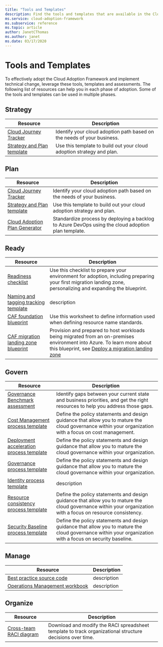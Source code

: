 ```yaml
---
title: "Tools and Templates"
description: Find the tools and templates that are available in the Cloud Adoption Framework to help you accelerate your cloud adoption. 
ms.service: cloud-adoption-framework
ms.subservice: reference
ms.topic: article
author: JanetCThomas 
ms.author: janet 
ms.date: 03/17/2020
---
```


# Tools and Templates

To effectively adopt the Cloud Adoption Framework and implement technical change, leverage these tools, templates and assessments. The following list of resources can help you in each phase of adoption. Some of the tools and templates can be used in multiple phases.

## Strategy

| Resource | Description |
|----------|-------------|
| [Cloud Journey Tracker](https://docs.microsoft.com/assessments/?mode=pre-assessment&id=cloud-journey-tracker) | Identify your cloud adoption path based on the needs of your business. |
| [Strategy and Plan template](https://archcenter.blob.core.windows.net/cdn/fusion/readiness/Microsoft-Cloud-Adoption-Framework-Strategy-and-Plan-Template.docx) | Use this template to build out your cloud adoption strategy and plan. |

## Plan

| Resource | Description |
|----------|-------------|
| [Cloud Journey Tracker](https://docs.microsoft.com/assessments/?mode=pre-assessment&id=cloud-journey-tracker) | Identify your cloud adoption path based on the needs of your business. |
| [Strategy and Plan template](https://archcenter.blob.core.windows.net/cdn/fusion/readiness/Microsoft-Cloud-Adoption-Framework-Strategy-and-Plan-Template.docx) | Use this template to build out your cloud adoption strategy and plan. |
| [Cloud Adoption Plan Generator](../plan/template.md) | Standardize process by deploying a backlog to Azure DevOps using the cloud adoption plan template. |

## Ready

| Resource | Description |
|----------|-------------|
| [Readiness checklist](https://raw.githubusercontent.com/microsoft/CloudAdoptionFramework/master/ready/readiness-checklist.docx) | Use this checklist to prepare your environment for adoption, including preparing your first migration landing zone, personalizing and expanding the blueprint.  |
| [Naming and tagging tracking template](https://archcenter.blob.core.windows.net/cdn/fusion/readiness/CAF%20Readiness%20Naming%20and%20Tagging%20tracking%20template.xlsx) | description |
| [CAF foundation blueprint](https://github.com/microsoft/CloudAdoptionFramework/tree/master/ready/migration-landing-zone-governance) | Use this worksheet to define information used when defining resource name standards. |
| [CAF migration landing zone blueprint](https://github.com/microsoft/CloudAdoptionFramework/tree/master/ready/migration-landing-zone) | Provision and prepared to host workloads being migrated from an on-premises environment into Azure. To learn more about this blueprint, see [Deploy a migration landing zone](https://docs.microsoft.com/azure/architecture/cloud-adoption/ready/azure-readiness-guide/migration-landing-zone) |

## Govern

| Resource | Description |
|----------|-------------|
| [Governance Benchmark assessment](https://cafbaseline.com) | Identify gaps between your current state and business priorities, and get the right resources to help you address those gaps. |
| [Cost Management process template](https://archcenter.blob.core.windows.net/cdn/fusion/governance/Cost%20Management%20Discipline%20Template.docx) | Define the policy statements and design guidance that allow you to mature the cloud governance within your organization with a focus on cost management. |
| [Deployment acceleration process template](https://archcenter.blob.core.windows.net/cdn/fusion/governance/Deployment%20Acceleration%20Discipline%20Template.docx) | Define the policy statements and design guidance that allow you to mature the cloud governance within your organization. |
| [Governance process template](https://archcenter.blob.core.windows.net/cdn/fusion/governance/Governance%20Discipline%20Template.docx) | Define the policy statements and design guidance that allow you to mature the cloud governance within your organization. |
| [Identity process template](https://archcenter.blob.core.windows.net/cdn/fusion/governance/Identity%20Baseline%20Discipline%20Template.docx) | description |
| [Resource consistency process template](https://archcenter.blob.core.windows.net/cdn/fusion/governance/Resource%20Consistency%20Discipline%20Template.docx) | Define the policy statements and design guidance that allow you to mature the cloud governance within your organization with a focus on resource consistency. |
| [Security Baseline process template](https://archcenter.blob.core.windows.net/cdn/fusion/governance/Security%20Baseline%20Discipline%20Template.docx) | Define the policy statements and design guidance that allow you to mature the cloud governance within your organization with a focus on security baseline. |

## Manage

| Resource | Description |
|----------|-------------|
| [Best practice source code](https://raw.githubusercontent.com/microsoft/CloudAdoptionFramework/master/manage/Automation-Best-Practices/) | description |
| [Operations Management workbook](https://raw.githubusercontent.com/microsoft/CloudAdoptionFramework/master/manage/opsmanagementworkbook.xlsx) | description |

## Organize

| Resource | Description |
|----------|-------------|
| [Cross-team RACI diagram](https://archcenter.blob.core.windows.net/cdn/fusion/management/raci-template.xlsx) | Download and modify the RACI spreadsheet template to track organizational structure decisions over time. |
